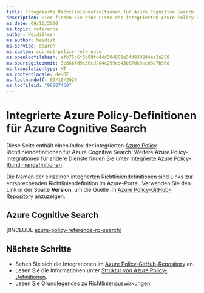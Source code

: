 ```yaml
---
title: Integrierte Richtliniendefinitionen für Azure Cognitive Search
description: Hier finden Sie eine Liste der integrierten Azure Policy-Richtliniendefinitionen für Azure Cognitive Search. Diese integrierten Richtliniendefinitionen bieten allgemeine Ansätze für die Verwaltung von Azure-Ressourcen.
ms.date: 09/10/2020
ms.topic: reference
author: HeidiSteen
ms.author: heidist
ms.service: search
ms.custom: subject-policy-reference
ms.openlocfilehash: efb75c6f5b90fd44d304801a54d930244aa3a250
ms.sourcegitcommit: 3c66bfd9c36cd204c299ed43b67de0ec08a7b968
ms.translationtype: HT
ms.contentlocale: de-DE
ms.lasthandoff: 09/10/2020
ms.locfileid: "90007450"
---
```

# <a name="azure-policy-built-in-definitions-for-azure-cognitive-search"></a>Integrierte Azure Policy-Definitionen für Azure Cognitive Search

Diese Seite enthält einen Index der integrierten [Azure Policy](../governance/policy/overview.md)-Richtliniendefinitionen für Azure Cognitive Search. Weitere Azure Policy-Integrationen für andere Dienste finden Sie unter [Integrierte Azure Policy-Richtliniendefinitionen](../governance/policy/samples/built-in-policies.md).

Die Namen der einzelnen integrierten Richtliniendefinitionen sind Links zur entsprechenden Richtliniendefinition im Azure-Portal. Verwenden Sie den Link in der Spalte **Version**, um die Quelle im [Azure Policy-GitHub-Repository](https://github.com/Azure/azure-policy) anzuzeigen.

## <a name="azure-cognitive-search"></a>Azure Cognitive Search

[!INCLUDE [azure-policy-reference-rp-search](../../includes/policy/reference/byrp/microsoft.search.md)]

## <a name="next-steps"></a>Nächste Schritte

- Sehen Sie sich die Integrationen im [Azure Policy-GitHub-Repository](https://github.com/Azure/azure-policy) an.
- Lesen Sie die Informationen unter [Struktur von Azure Policy-Definitionen](../governance/policy/concepts/definition-structure.md).
- Lesen Sie [Grundlegendes zu Richtlinienauswirkungen](../governance/policy/concepts/effects.md).

